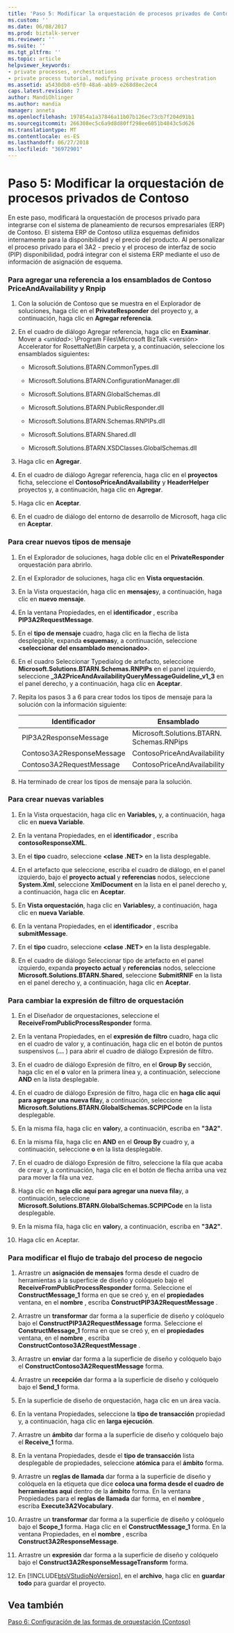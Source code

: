 ```yaml
---
title: 'Paso 5: Modificar la orquestación de procesos privados de Contoso | Microsoft Docs'
ms.custom: ''
ms.date: 06/08/2017
ms.prod: biztalk-server
ms.reviewer: ''
ms.suite: ''
ms.tgt_pltfrm: ''
ms.topic: article
helpviewer_keywords:
- private processes, orchestrations
- private process tutorial, modifying private process orchestration
ms.assetid: a5430db8-e5f0-48a6-abb9-e268d8ec2ec4
caps.latest.revision: 7
author: MandiOhlinger
ms.author: mandia
manager: anneta
ms.openlocfilehash: 197854a1a37846a11b07b126ec73cb7f204d91b1
ms.sourcegitcommit: 266308ec5c6a9d8d80ff298ee6051b4843c5d626
ms.translationtype: MT
ms.contentlocale: es-ES
ms.lasthandoff: 06/27/2018
ms.locfileid: "36972901"
---
```

# <a name="step-5-modifying-the-contoso-private-process-orchestration"></a>Paso 5: Modificar la orquestación de procesos privados de Contoso
En este paso, modificará la orquestación de procesos privado para integrarse con el sistema de planeamiento de recursos empresariales (ERP) de Contoso. El sistema ERP de Contoso utiliza esquemas definidos internamente para la disponibilidad y el precio del producto. Al personalizar el proceso privado para el 3A2 - precio y el proceso de interfaz de socio (PIP) disponibilidad, podrá integrar con el sistema ERP mediante el uso de información de asignación de esquema.  
  
### <a name="to-add-a-reference-to-the-contoso-priceandavailability-and-rnpips-assemblies"></a>Para agregar una referencia a los ensamblados de Contoso PriceAndAvailability y Rnpip  
  
1. Con la solución de Contoso que se muestra en el Explorador de soluciones, haga clic en el **PrivateResponder** del proyecto y, a continuación, haga clic en **Agregar referencia**.  
  
2. En el cuadro de diálogo Agregar referencia, haga clic en **Examinar**. Mover a  *\<unidad\>*: \Program Files\Microsoft BizTalk \<versión\> Accelerator for RosettaNet\Bin carpeta y, a continuación, seleccione los ensamblados siguientes<strong>:</strong>  
  
   -   Microsoft.Solutions.BTARN.CommonTypes.dll  
  
   -   Microsoft.Solutions.BTARN.ConfigurationManager.dll  
  
   -   Microsoft.Solutions.BTARN.GlobalSchemas.dll  
  
   -   Microsoft.Solutions.BTARN.PublicResponder.dll  
  
   -   Microsoft.Solutions.BTARN.Schemas.RNPIPs.dll  
  
   -   Microsoft.Solutions.BTARN.Shared.dll  
  
   -   Microsoft.Solutions.BTARN.XSDClasses.GlobalSchemas.dll  
  
3. Haga clic en **Agregar**.  
  
4. En el cuadro de diálogo Agregar referencia, haga clic en el **proyectos** ficha, seleccione el **ContosoPriceAndAvailability** y **HeaderHelper** proyectos y, a continuación, haga clic en  **Agregar**.  
  
5. Haga clic en **Aceptar**.  
  
6. En el cuadro de diálogo del entorno de desarrollo de Microsoft, haga clic en **Aceptar**.  
  
### <a name="to-create-new-message-types"></a>Para crear nuevos tipos de mensaje  
  
1.  En el Explorador de soluciones, haga doble clic en el **PrivateResponder** orquestación para abrirlo.  
  
2.  En el Explorador de soluciones, haga clic en **Vista orquestación**.  
  
3.  En la Vista orquestación, haga clic en **mensajes**y, a continuación, haga clic en **nuevo mensaje**.  
  
4.  En la ventana Propiedades, en el **identificador** , escriba **PIP3A2RequestMessage**.  
  
5.  En el **tipo de mensaje** cuadro, haga clic en la flecha de lista desplegable, expanda **esquemas**y, a continuación, seleccione  **\<seleccionar del ensamblado mencionado\>**.  
  
6.  En el cuadro Seleccionar Typedialog de artefacto, seleccione **Microsoft.Solutions.BTARN.Schemas.RNPIPs** en el panel izquierdo, seleccione **_3A2PriceAndAvailabilityQueryMessageGuideline_v1_3** en el panel derecho, y a continuación, haga clic en **Aceptar**.  
  
7.  Repita los pasos 3 a 6 para crear todos los tipos de mensaje para la solución con la información siguiente:  
  
    |Identificador|Ensamblado|Tipo de mensaje|  
    |----------------|--------------|------------------|  
    |PIP3A2ResponseMessage|Microsoft.Solutions.BTARN.<br />Schemas.RNPips|_3A2PriceAndAvailability<br />ResponseMessageGuideline_v1_3|  
    |Contoso3A2ResponseMessage|ContosoPriceAndAvailability|rootPriceResponse|  
    |Contoso3A2RequestMessage|ContosoPriceAndAvailability|rootPriceRequest|  
  
8.  Ha terminado de crear los tipos de mensaje para la solución.  
  
### <a name="to-create-new-variables"></a>Para crear nuevas variables  
  
1.  En la Vista orquestación, haga clic en **Variables,** y, a continuación, haga clic en **nueva Variable**.  
  
2.  En la ventana Propiedades, en el **identificador** , escriba **contosoResponseXML**.  
  
3.  En el **tipo** cuadro, seleccione **\<clase .NET\>** en la lista desplegable.  
  
4.  En el artefacto que seleccione, escriba el cuadro de diálogo, en el panel izquierdo, bajo el **proyecto actual** y **referencias** nodos, seleccione **System.Xml**, seleccione  **XmlDocument** en la lista en el panel derecho y, a continuación, haga clic en **Aceptar**.  
  
5.  En **Vista orquestación**, haga clic en **Variables**y, a continuación, haga clic en **nueva Variable**.  
  
6.  En la ventana Propiedades, en el **identificador** , escriba **submitMessage**.  
  
7.  En el **tipo** cuadro, seleccione **\<clase .NET\>** en la lista desplegable.  
  
8.  En el cuadro de diálogo Seleccionar tipo de artefacto en el panel izquierdo, expanda **proyecto actual** y **referencias** nodos, seleccione **Microsoft.Solutions.BTARN.Shared**, seleccione  **SubmitRNIF** en la lista en el panel derecho y, a continuación, haga clic en **Aceptar**.  
  
### <a name="to-change-the-orchestration-filter-expression"></a>Para cambiar la expresión de filtro de orquestación  
  
1.  En el Diseñador de orquestaciones, seleccione el **ReceiveFromPublicProcessResponder** forma.  
  
2.  En la ventana Propiedades, en el **expresión de filtro** cuadro, haga clic en el cuadro de valor y, a continuación, haga clic en el botón de puntos suspensivos (**...** ) para abrir el cuadro de diálogo Expresión de filtro.  
  
3.  En el cuadro de diálogo Expresión de filtro, en el **Group By** sección, haga clic en el **o** valor en la primera línea y, a continuación, seleccione **AND** en la lista desplegable.  
  
4.  En el cuadro de diálogo Expresión de filtro, haga clic en **haga clic aquí para agregar una nueva fila**y, a continuación, seleccione **Microsoft.Solutions.BTARN.GlobalSchemas.SCPIPCode** en la lista desplegable.  
  
5.  En la misma fila, haga clic en **valor**y, a continuación, escriba en **"3A2"**.  
  
6.  En la misma fila, haga clic en **AND** en el **Group By** cuadro y, a continuación, seleccione **o** en la lista desplegable.  
  
7.  En el cuadro de diálogo Expresión de filtro, seleccione la fila que acaba de crear y, a continuación, haga clic en el botón de flecha arriba una vez para mover la fila una vez.  
  
8.  Haga clic en **haga clic aquí para agregar una nueva fila**y, a continuación, seleccione **Microsoft.Solutions.BTARN.GlobalSchemas.SCPIPCode** en la lista desplegable.  
  
9. En la misma fila, haga clic en **valor**y, a continuación, escriba en **"3A2"**.  
  
10. Haga clic en Aceptar.  
  
### <a name="to-modify-the-business-process-workflow"></a>Para modificar el flujo de trabajo del proceso de negocio  
  
1. Arrastre un **asignación de mensajes** forma desde el cuadro de herramientas a la superficie de diseño y colóquelo bajo el **ReceiveFromPublicProcessResponder** forma. Seleccione el **ConstructMessage_1** forma en que se creó y, en el **propiedades** ventana, en el **nombre** , escriba **ConstructPIP3A2RequestMessage** .  
  
2. Arrastre un **transformar** dar forma a la superficie de diseño y colóquelo bajo el **ConstructPIP3A2RequestMessage** forma. Seleccione el **ConstructMessage_1** forma en que se creó y, en el **propiedades** ventana, en el **nombre** , escriba **ConstructContoso3A2RequestMessage** .  
  
3. Arrastre un **enviar** dar forma a la superficie de diseño y colóquelo bajo el **ConstructContoso3A2RequestMessage** forma.  
  
4. Arrastre un **recepción** dar forma a la superficie de diseño y colóquelo bajo el **Send_1** forma.  
  
5. En la superficie de diseño de orquestación, haga clic en un área vacía.  
  
6. En la ventana Propiedades, seleccione la **tipo de transacción** propiedad y, a continuación, haga clic en **larga ejecución**.  
  
7. Arrastre un **ámbito** dar forma a la superficie de diseño y colóquelo bajo el **Receive_1** forma.  
  
8. En la ventana Propiedades, desde el **tipo de transacción** lista desplegable de propiedades, seleccione **atómica** para el **ámbito** forma.  
  
9. Arrastre un **reglas de llamada** dar forma a la superficie de diseño y colóquela en la etiqueta que dice **coloca una forma desde el cuadro de herramientas aquí** dentro de la **ámbito** forma. En la ventana Propiedades para el **reglas de llamada** dar forma, en el **nombre** , escriba **Execute3A2Vocabulary**.  
  
10. Arrastre un **transformar** dar forma a la superficie de diseño y colóquelo bajo el **Scope_1** forma. Haga clic en el **ConstructMessage_1** forma. En la ventana Propiedades, en el **nombre** , escriba **Construct3A2ResponseMessage**.  
  
11. Arrastre un **expresión** dar forma a la superficie de diseño y colóquelo bajo el **Construct3A2ResponseMessageTransform** forma.  
  
12. En [!INCLUDE[btsVStudioNoVersion](../../includes/btsvstudionoversion-md.md)], en el **archivo**, haga clic en **guardar todo** para guardar el proyecto.  
  
## <a name="see-also"></a>Vea también  
 [Paso 6: Configuración de las formas de orquestación (Contoso)](../../adapters-and-accelerators/accelerator-rosettanet/step-6-configuring-orchestration-shapes-contoso.md)